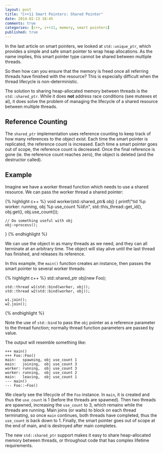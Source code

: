 ```yaml
---
layout: post
title: "C++11 Smart Pointers: Shared Pointer"
date: 2014-02-13 18:45
comments: true
categories: [c++, c++11, memory, smart pointers]
published: true
---
```


In the last article on smart pointers, we looked at `std::unique_ptr`, which
provides a simple and safe smart pointer to wrap heap allocations.  As the name
implies, this smart pointer type cannot be shared between multiple threads.

So then how can you ensure that the memory is freed once all referring threads
have finished with the resource?  This is especially difficult when the thread
lifecycle is non-deterministic.

<!--more-->

The solution to sharing heap-allocated memory between threads is the
`std::shared_ptr`. While it does **not** address race conditions (see mutexes et
al), it does solve the problem of managing the lifecycle of a shared resource
between multiple threads.

## Reference Counting

The `shared_ptr` implementation uses reference counting to keep track of how
many references to the object exist. Each time the smart pointer is replicated,
the reference count is increased. Each time a smart pointer goes out of scope,
the reference count is decreased. Once the final reference is gone (ie. the
reference count reaches zero), the object is deleted (and the destructor
called).

## Example

Imagine we have a worker thread function which needs to use a shared resource.
We can pass the worker thread a shared pointer:

{% highlight c++ %}
void worker(std::shared_ptr<Foo>& obj)
{
    printf("tid %p worker: running, obj %p use_count %ld\n",
        std::this_thread::get_id(),
        obj.get(),
        obj.use_count());

    // Do something useful with obj
    obj->process();
}
{% endhighlight %}

We can use the object in as many threads as we need, and they can all terminate
at an arbitrary time. The object will stay alive until the last thread has
finished, and releases its reference.

In this example, the `main()` function creates an instance, then passes the
smart pointer to several worker threads:

{% highlight c++ %}
    std::shared_ptr<Foo> obj(new Foo);

    std::thread w1(std::bind(worker, obj));
    std::thread w2(std::bind(worker, obj));

    w1.join();
    w2.join();
{% endhighlight %}

Note the use of `std::bind` to pass the `obj` pointer as a reference parameter
to the thread function;  normally thread function parameters are passed by
value.

The output will resemble something like:

    +++ main()
    +++ Foo::Foo()
    main:   spawning, obj use_count 1
    main:   joining,  obj use_count 3
    worker: running,  obj use_count 3
    worker: running,  obj use_count 2
    main:   leaving,  obj use_count 1
    --- main()
    --- Foo::~Foo()

We clearly see the lifecycle of the `Foo` instance.  In `main`, it is created
and thus the `use_count` is 1 (before the threads are spawned).  Then two
threads are spawned, increasing the `use_count` to 3, which remains while the
threads are running. Main joins (or waits) to block on each thread terminating,
so once `main` continues, both threads have completed, thus the `use_count` is
back down to 1. Finally, the smart pointer goes out of scope at the end of main,
and is destroyed after main completes.

The new `std::shared_ptr` support makes it easy to share heap-allocated memory
between threads, or throughout code that has complex lifetime requirements.
